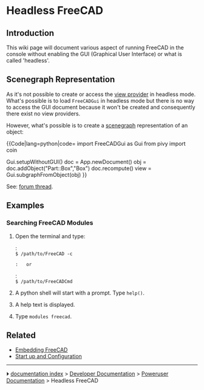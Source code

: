 # Headless FreeCAD
## Introduction

This wiki page will document various aspect of running FreeCAD in the console without enabling the GUI (Graphical User Interface) or what is called \'headless\'.

## Scenegraph Representation 

As it\'s not possible to create or access the [view provider](Viewprovider.md) in headless mode. What\'s possible is to load `FreeCADGui` in headless mode but there is no way to access the GUI document because it won\'t be created and consequently there exist no view providers.

However, what\'s possible is to create a [scenegraph](Scenegraph.md) representation of an object:

 {{Code|lang=python|code=
import FreeCADGui as Gui
from pivy import coin

Gui.setupWithoutGUI()
doc = App.newDocument()
obj = doc.addObject("Part::Box","Box")
doc.recompute()
view = Gui.subgraphFromObject(obj)
}}

See: [forum thread](https://forum.freecadweb.org/viewtopic.php?f=10&t=55794&p=481586#p481586).

## Examples

### Searching FreeCAD Modules 

1.  Open the terminal and type:

    :   
        `$ /path/to/FreeCAD -c`
        

        :   or

    :   
        `$ /path/to/FreeCADCmd`
        
2.  A python shell will start with a prompt. Type `help()`.
3.  A help text is displayed.
4.  Type `modules freecad`.

## Related

-   [Embedding FreeCAD](Embedding_FreeCAD#Using_FreeCAD_without_GUI.md)
-   [Start up and Configuration](Start_up_and_Configuration#Running_FreeCAD_without_GUI_(headless).md)



---
⏵ [documentation index](../README.md) > [Developer Documentation](Category_Developer%20Documentation.md) > [Poweruser Documentation](Category_Poweruser%20Documentation.md) > Headless FreeCAD
